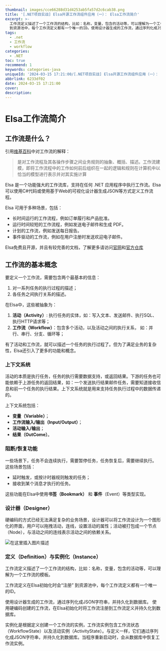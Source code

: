 ```yaml
---
thumbnail: images/cce66288d31d4253ab5fa57d2c6cab38.png
title: '[.NET项目实战] Elsa开源工作流组件应用（一）： Elsa工作流简介'
excerpt: >-
  工作流定义描述了一个工作流的结构，比如：名称，变量，包含的活动等，可以理解为一个工作流的模板。工作流定义在Elsa初始化时会“注册”
  到资源池中，每个工作流定义都有一个唯一的ID。使用设计器生成的工作流，通过序列化成JSON字符串，并持久化到数据库。使用硬编码创建的工作流，在Elsa初始化时将工作流注册到工作流定义并持久化到数据库。实例化是根据定义创建一个工作流的实例，工作流实例包含工作流状态（WorkflowState）以及活动实例（ActivityState）。
tags:
  - .net
  - 工作流
  - workflow
categories:
  - .NET
toc: true
recommend: 1
keywords: categories-java
uniqueId: '2024-03-15 17:21:00/[.NET项目实战] Elsa开源工作流组件应用（一）： Elsa工作流简介.html'
abbrlink: 6233df02
date: 2024-03-15 17:21:00
cover:
description:
---
```

# Elsa工作流简介

## 工作流是什么？

引用[维基百科](https://zh.wikipedia.org/zh-cn/%E5%B7%A5%E4%BD%9C%E6%B5%81)中对工作流的解释：

>是对工作流程及其各操作步骤之间业务规则的抽象、概括、描述。工作流建模，即将工作流程中的工作如何前后组织在一起的逻辑和规则在计算机中以恰当的模型进行表示并对其实施计算


Elsa 是一个功能强大的工作流库，支持在任何 .NET 应用程序中执行工作流。Elsa 可以使用C#代码或使用基于Web的可视化设计器生成JSON等方式定义工作流程。

Elsa 可用于多种场景，包括：
* 长时间运行的工作流程，例如订单履行和产品批准。
* 运行时间较短的工作流程，例如发送电子邮件和生成 PDF。
* 计划的工作流，例如发送每日报告。
* 事件驱动的工作流，例如在用户注册时发送欢迎电子邮件。

Elsa免费且开源，并且有较完善的文档，了解更多请访问[官网](https://v3.elsaworkflows.io/)和[官方仓库](https://github.com/elsa-workflows/elsa-core)

## 工作流的基本概念

要定义一个工作流，需要包含两个最基本的信息：
1. 对一系列任务的执行过程的描述；
2. 各任务之间执行关系的描述。
   
在Elsa中，这些被抽象为：
1. **活动（Activity）**: 执行任务的实体，如：写入文本、发送邮件、执行SQL、执行HTTP请求等；
2. **工作流（Workflow）**：包含多个活动，以及活动之间的执行关系， 如：并行、串行、分支、循环等；

有了活动和工作流，就可以描述一个任务的执行过程了。但为了满足业务的复杂性，Elsa还引入了更多的功能和概念。

### 上下文系统
活动的本质是执行任务，任务的执行需要数据支持，或返回结果。下游的任务也可能依赖于上游任务的返回结果，如：一个发送执行结果邮件任务，需要知道接收信息和前一个任务的执行结果。上下文系统就是用来支持任务执行过程中的数据传递的。

上下文系统包括：
* **变量（Variable）**；
* **工作流输入/输出（Input/Output）**；
* **活动输入/输出**；
* **结果（OutCome）**。

### 阻断/恢复功能
一些场景下，任务不会连续执行，需要暂停任务，任务恢复后，需要继续执行。
这些场景包括：

* 延时触发，或按计时器规则触发的任务；
* 接收到某个消息才执行的任务。

这些功能在Elsa中使用**书签（Bookmark）** 和 **事件**（Event）等类型实现。


### 设计器（Designer）
硬编码的方式已经无法满足复杂的业务场景，设计器可以将工作流设计为一个图形化的界面，用户可以拖拽活动，连线，设置活动的属性；活动被打包成一个节点（Node），与活动之间的连线表示活动之间的依赖关系。

![在这里插入图片描述](644861-20240315172009032-147356396.png)

### 定义（Definition）与实例化（Instance） 
   
工作流定义描述了一个工作流的结构，比如：名称，变量，包含的活动等，可以理解为一个工作流的模板。
   
工作流定义在Elsa初始化时会“注册” 到资源池中，每个工作流定义都有一个唯一的ID。

使用设计器生成的工作流，通过序列化成JSON字符串，并持久化到数据库。
使用硬编码创建的工作流，在Elsa初始化时将工作流注册到工作流定义并持久化到数据库。
   

实例化是根据定义创建一个工作流的实例，工作流实例包含工作流状态（WorkflowState）以及活动实例（ActivityState）。与定义一样，它们通过序列化成JSON字符串，并持久化到数据库。当程序重新启动时，会从数据库中恢复工作流实例。